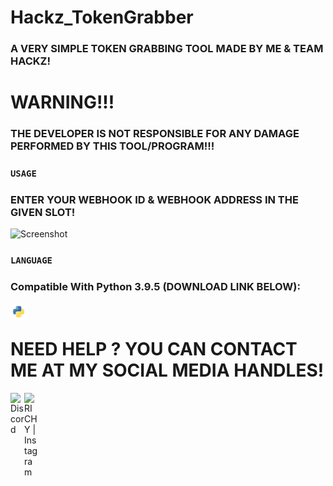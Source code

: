 # Hackz_TokenGrabber
### A VERY SIMPLE TOKEN GRABBING TOOL MADE BY ME & TEAM HACKZ!

# **WARNING!!!**
### THE DEVELOPER IS NOT RESPONSIBLE FOR ANY DAMAGE PERFORMED BY THIS TOOL/PROGRAM!!!

### `USAGE` 
### ENTER YOUR WEBHOOK ID & WEBHOOK ADDRESS IN THE GIVEN SLOT!
![Screenshot](https://cdn.discordapp.com/attachments/857242713023316018/862966694997000212/unknown-172.jpg)

### `LANGUAGE`

### Compatible With Python 3.9.5 (DOWNLOAD LINK BELOW):

[<img align="left" alt="Python" width="26px" src="https://raw.githubusercontent.com/github/explore/80688e429a7d4ef2fca1e82350fe8e3517d3494d/topics/python/python.png" />][python]

<br />

[python]: https://www.python.org/ftp/python/3.9.6/python-3.9.6-amd64.exe

# NEED HELP ? YOU CAN CONTACT ME AT MY SOCIAL MEDIA HANDLES!
[<img align="left" alt="Discord" width="22px" src="https://cdn.jsdelivr.net/npm/simple-icons@v3/icons/discord.svg" />][discord]

[discord]: https://discord.gg/zksHwb63pe

[<img align="left" alt="RICHY | Instagram" width="22px" src="https://cdn.jsdelivr.net/npm/simple-icons@v3/icons/instagram.svg" />][instagram]

<br />

[instagram]: https://instagram.com/_jotarokujo_123

